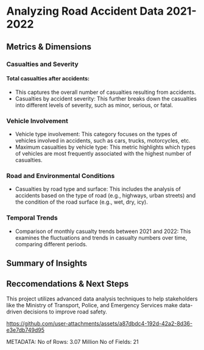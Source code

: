 # Analyzing Road Accident Data 2021-2022 

## Metrics & Dimensions


### Casualties and Severity
#### Total casualties after accidents:
- This captures the overall number of casualties resulting from accidents.
- Casualties by accident severity: This further breaks down the casualties into different levels of severity, such as minor, serious, or fatal.


### Vehicle Involvement
- Vehicle type involvement: This category focuses on the types of vehicles involved in accidents, such as cars, trucks, motorcycles, etc.
- Maximum casualties by vehicle type: This metric highlights which types of vehicles are most frequently associated with the highest number of casualties.


### Road and Environmental Conditions
- Casualties by road type and surface: This includes the analysis of accidents based on the type of road (e.g., highways, urban streets) and the condition of the road surface (e.g., wet, dry, icy).


### Temporal Trends
- Comparison of monthly casualty trends between 2021 and 2022: This examines the fluctuations and trends in casualty numbers over time, comparing different periods.

## Summary of Insights


## Reccomendations & Next Steps

This project utilizes advanced data analysis techniques to help stakeholders like the Ministry of Transport, Police, and Emergency Services make data-driven decisions to improve road safety.

https://github.com/user-attachments/assets/a87dbdc4-192d-42a2-8d36-e3e7db749d95



METADATA:
No of Rows: 3.07 Million
No of Fields: 21
